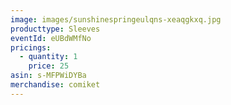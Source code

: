 ```yaml
---
image: images/sunshinespringeulqns-xeaqgkxq.jpg
producttype: Sleeves
eventId: eUBdWMfNo
pricings:
  - quantity: 1
    price: 25
asin: s-MFPWiDYBa
merchandise: comiket
---
```

